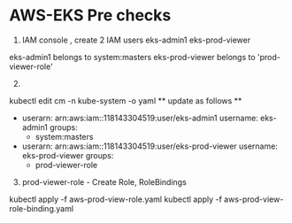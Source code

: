 # AWS-EKS Pre checks

1. IAM console , create 2 IAM users
eks-admin1
eks-prod-viewer

eks-admin1 belongs to system:masters
eks-prod-viewer belongs to 'prod-viewer-role'


2.

kubectl edit cm -n kube-system -o yaml
** update as follows **

- userarn: arn:aws:iam::118143304519:user/eks-admin1
  username: eks-admin1
  groups:
    - system:masters
- userarn: arn:aws:iam::118143304519:user/eks-prod-viewer
  username: eks-prod-viewer
  groups:
    - prod-viewer-role


3. prod-viewer-role - Create Role, RoleBindings

kubectl apply -f aws-prod-view-role.yaml
kubectl apply -f aws-prod-view-role-binding.yaml
